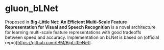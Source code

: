 # gluon_bLNet
Proposed in **Big-Little Net: An Efficient Multi-Scale Feature Representation for Visual and Speech Recognition** is a novel architecture for learning multi-scale feature representations with good tradeoffs between speed and accuracy. Implementation on bLNet is based on (official repo)[https://github.com/IBM/BigLittleNet].

